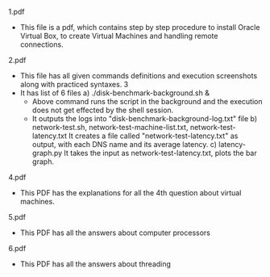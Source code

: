 1.pdf
- This file is a pdf, which contains step by step procedure to install Oracle Virtual Box, to create Virtual Machines and handling remote connections.

2.pdf
 - This file has all given commands definitions and execution screenshots along with practiced syntaxes.
3
 - It has list of 6 files
 a) ./disk-benchmark-background.sh &
 	- Above command runs the script in the background and the execution does not get effected by the shell session.
 	- It outputs the logs into "disk-benchmark-background-log.txt" file
 b) network-test.sh, network-test-machine-list.txt, network-test-latency.txt
    It creates a file called "network-test-latency.txt" as output, with each DNS name and its average latency.
 c) latency-graph.py
    It takes the input as network-test-latency.txt, plots the bar graph.

4.pdf
- This PDF has the explanations for all the 4th question about virtual machines.

5.pdf
 - This PDF has all the answers about computer processors

6.pdf
- This PDF has all the answers about threading